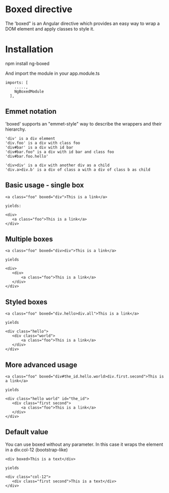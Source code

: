 # Boxed directive

The 'boxed" is an Angular directive which provides an easy way to wrap a DOM element and apply classes to style it.

# Installation

npm install ng-boxed

And import the module in your app.module.ts  

```
imports: [
    .....,
    NgBoxedModule
  ],
```

## Emmet notation
'boxed' supports an "emmet-style" way to describe the wrappers and their hierarchy.
```
'div' is a div element
'div.foo' is a div with class foo
'div#bar' is a div with id bar
'div#bar.foo" is a div with id bar and class foo
'div#bar.foo.hello' 

'div>div' is a div with another div as a child
'div.a>div.b' is a div of class a with a div of class b as child
```

## Basic usage - single box 

```
<a class="foo" boxed="div">This is a link</a>

yields:

<div>
   <a class="foo">This is a link</a>
</div>
```

## Multiple boxes

```
<a class="foo" boxed="div>div">This is a link</a>

yields

<div>
   <div>
       <a class="foo">This is a link</a>
   </div>
</div>
```

## Styled boxes

```
<a class="foo" boxed="div.hello>div.all">This is a link</a>

yields

<div class="hello">
   <div class="world">
       <a class="foo">This is a link</a>
   </div>
</div>
```

## More advanced usage

```
<a class="foo" boxed="div#the_id.hello.world>div.first.second">This is a link</a>

yields

<div class="hello world" id="the_id">
   <div class="first second">
       <a class="foo">This is a link</a>
   </div>
</div>
```

## Default value

You can use boxed without any parameter. In this case it wraps the element in a div.col-12 (bootstrap-like)

```
<div boxed>This is a text</div>

yields

<div class="col-12">
   <div class="first second">This is a text</div>
</div>
```

